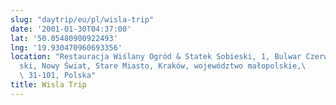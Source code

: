 ```yaml
---
slug: "daytrip/eu/pl/wisla-trip"
date: '2001-01-30T04:37:00'
lat: '50.05480900922493'
lng: '19.930470960693356'
location: "Restauracja Wiślany Ogród & Statek Sobieski, 1, Bulwar Czerwień\
  ski, Nowy Świat, Stare Miasto, Kraków, województwo małopolskie,\
  \ 31-101, Polska"
title: Wisla Trip
---
```




